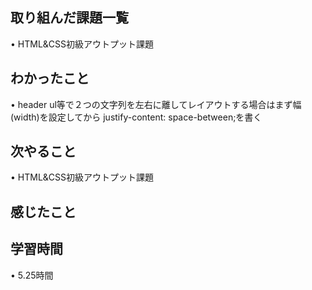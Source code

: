 ## 取り組んだ課題一覧
• HTML&CSS初級アウトプット課題

## わかったこと
• header ul等で２つの文字列を左右に離してレイアウトする場合はまず幅(width)を設定してから
 justify-content: space-between;を書く


## 次やること
• HTML&CSS初級アウトプット課題

## 感じたこと

## 学習時間
• 5.25時間

